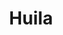 ---
title: Huila
menu:
  main:
    parent: departamentos
type: departamentos
layout: single
image: /images/regiones/departamentos/huila.jpg
bgImage: /images/regiones/departamentos/banner-narino.png
especies_registradas: 10317
especies_continentales: 9990
especies_marinas: 284
observaciones_continentales: 626363
observaciones_marinos: 14242
---